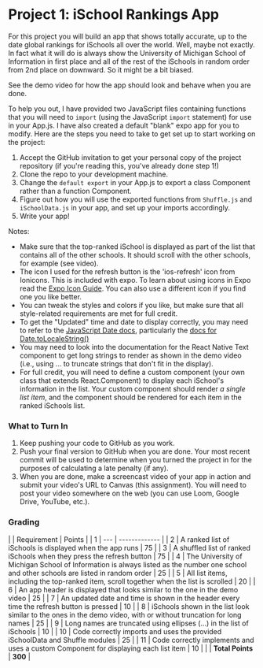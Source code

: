 # Project 1: iSchool Rankings App

For this project you will build an app that shows totally accurate, up to the date global rankings for iSchools all over the world. Well, maybe not exactly. In fact what it will do is always show the University of Michigan School of Information in first place and all of the rest of the iSchools in random order from 2nd place on downward. So it might be a bit biased.

See the demo video for how the app should look and behave when you are done.

To help you out, I have provided two JavaScript files containing functions that you will need to `import` (using the JavaScript `import` statement) for use in your App.js. I have also created a default "blank" expo app for you to modify. Here are the steps you need to take to get set up to start working on the project:

1. Accept the GitHub invitation to get your personal copy of the project repository (if you're reading this, you've already done step 1!)
2. Clone the repo to your development machine.
3. Change the `default export` in your App.js to export a class Component rather than a function Component.
4. Figure out how you will use the exported functions from `Shuffle.js` and `iSchoolData.js` in your app, and set up your imports accordingly.
5. Write your app!

Notes:
- Make sure that the top-ranked iSchool is displayed as part of the list that contains all of the other schools. It should scroll with the other schools, for example (see video).
- The icon I used for the refresh button is the 'ios-refresh' icon from Ionicons. This is included with expo. To learn about using icons in Expo read the [Expo Icon Guide](https://docs.expo.io/guides/icons/). You can also use a different icon if you find one you like better.
- You can tweak the styles and colors if you like, but make sure that all style-related requirements are met for full credit.
- To get the "Updated" time and date to display correctly, you may need to refer to the [JavaScript Date docs](https://www.w3schools.com/jsref/jsref_obj_date.asp), particularly the [docs for Date.toLocaleString()](https://www.w3schools.com/jsref/jsref_tolocalestring.asp)
- You may need to look into the documentation for the React Native Text component to get long strings to render as shown in the demo video (i.e., using ... to truncate strings that don't fit in the display).
- For full credit, you will need to define a custom component (your own class that extends React.Component) to display each iSchool's information in the list. Your custom component should render *a single list item*, and the component should be rendered for each item in the ranked iSchools list.

### What to Turn In
1. Keep pushing your code to GitHub as you work.
2. Push your final version to GitHub when you are done. Your most recent commit will be used to determine when you turned the project in for the purposes of calculating a late penalty (if any).
3. When you are done, make a screencast video of your app in action and submit your video's URL to Canvas (this assignment). You will need to post your video somewhere on the web (you can use Loom, Google Drive, YouTube, etc.). 

### Grading
|   | Requirement | Points |
| 1 | --- | ------------- |
| 2 | A ranked list of iSchools is displayed when the app runs | 75 |
| 3 | A shuffled list of ranked iSchools when they press the refresh button |	75 |
| 4 | The University of Michigan School of Information is always listed as the number one school and other schools are listed in random order	| 25 |
| 5 | All list items, including the top-ranked item, scroll together when the list is scrolled | 20 |
| 6 | An app header is displayed that looks similar to the one in the demo video | 25 |
| 7 | An updated date and time is shown in the header every time the refresh button is pressed | 10 |
| 8 | iSchools shown in the list look similar to the ones in the demo video, with or without truncation for long names |	25 |
| 9 | Long names are truncated using ellipses (...) in the list of iSchools |	10 |
| 10 | Code correctly imports and uses the provided iSchoolData and Shuffle modules | 25 |
| 11 | Code correctly implements and uses a custom Component for displaying each list item |	10 |
| | **Total Points** | **300** |
